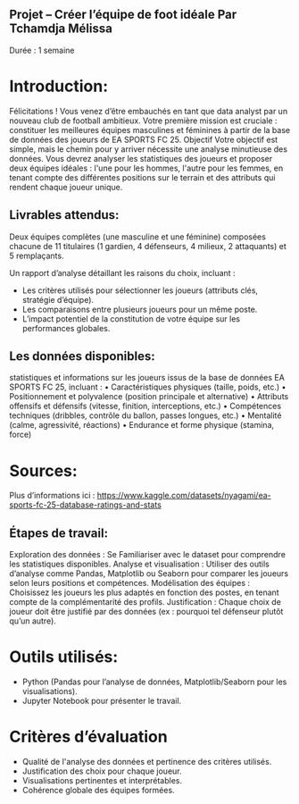 ## Projet – Créer l’équipe de foot idéale Par Tchamdja Mélissa

Durée : 1 semaine 

# Introduction:

Félicitations ! Vous venez d’être embauchés en tant que data analyst par un nouveau club de football ambitieux. Votre première mission est cruciale : constituer les meilleures équipes masculines et féminines à partir de la base de données des joueurs de EA SPORTS FC 25. Objectif Votre objectif est simple, mais le chemin pour y arriver nécessite une analyse minutieuse des données. Vous devrez analyser les statistiques des joueurs et proposer deux équipes idéales : l'une pour les hommes, l'autre pour les femmes, en tenant compte des différentes positions sur le terrain et des attributs qui rendent chaque joueur unique. 

## Livrables attendus:

Deux équipes complètes (une masculine et une féminine) composées chacune de 11 titulaires (1 gardien, 4 défenseurs, 4 milieux, 2 attaquants) et 5 remplaçants.

Un rapport d’analyse détaillant les raisons du choix, incluant :  
- Les critères utilisés pour sélectionner les joueurs (attributs clés, stratégie d’équipe). 
- Les comparaisons entre plusieurs joueurs pour un même poste. 
- L’impact potentiel de la constitution de votre équipe sur les performances globales. 

## Les données disponibles: 
statistiques et informations sur les joueurs issus de la base de données EA SPORTS FC 25, incluant : • Caractéristiques physiques (taille, poids, etc.) • Positionnement et polyvalence (position principale et alternative) • Attributs offensifs et défensifs (vitesse, finition, interceptions, etc.) • Compétences techniques (dribbles, contrôle du ballon, passes longues, etc.) • Mentalité (calme, agressivité, réactions) • Endurance et forme physique (stamina, force) 

# Sources: 
Plus d’informations ici : 
https://www.kaggle.com/datasets/nyagami/ea-sports-fc-25-database-ratings-and-stats 

## Étapes de travail:

Exploration des données : Se Familiariser avec le dataset pour comprendre les statistiques disponibles.
Analyse et visualisation : Utiliser des outils d’analyse comme Pandas, Matplotlib ou Seaborn pour comparer les joueurs selon leurs positions et compétences.
Modélisation des équipes : Choisissez les joueurs les plus adaptés en fonction des postes, en tenant compte de la complémentarité des profils.
Justification : Chaque choix de joueur doit être justifié par des données (ex : pourquoi tel défenseur plutôt qu’un autre). 

# Outils utilisés:
- Python (Pandas pour l’analyse de données, Matplotlib/Seaborn pour les visualisations). 
- Jupyter Notebook pour présenter le travail.

# Critères d’évaluation 
- Qualité de l'analyse des données et pertinence des critères utilisés. 
- Justification des choix pour chaque joueur. 
- Visualisations pertinentes et interprétables. 
- Cohérence globale des équipes formées.


